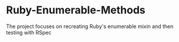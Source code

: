 # Ruby-Enumerable-Methods
The project focuses on recreating Ruby's enumerable mixin and then testing with RSpec
